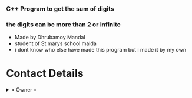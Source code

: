 ### C++ Program to get the sum of digits
### the digits can be more than 2 or infinite

- Made by Dhrubamoy Mandal
- student of St marys school malda
- i dont know who else have made this program but i made it by my own

# Contact Details

<details>

  <summary> • Owner • </summary>
<h2 align="center"> <a href="https://t.me/DhrubaXD">Dhrubamoy</a></h2>

</details>
